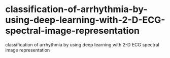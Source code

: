 # classification-of-arrhythmia-by-using-deep-learning-with-2-D-ECG-spectral-image-representation
classification of arrhythmia by using deep learning with 2-D ECG spectral image representation
